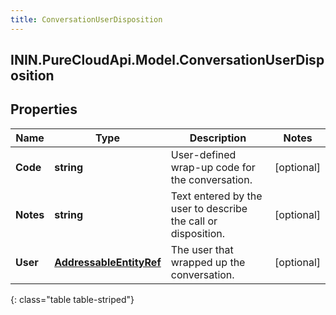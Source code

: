 ```yaml
---
title: ConversationUserDisposition
---
```

## ININ.PureCloudApi.Model.ConversationUserDisposition

## Properties

|Name | Type | Description | Notes|
|------------ | ------------- | ------------- | -------------|
| **Code** | **string** | User-defined wrap-up code for the conversation. | [optional] |
| **Notes** | **string** | Text entered by the user to describe the call or disposition. | [optional] |
| **User** | [**AddressableEntityRef**](AddressableEntityRef.html) | The user that wrapped up the conversation. | [optional] |
{: class="table table-striped"}


